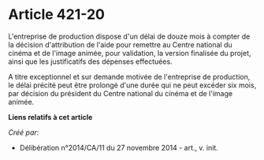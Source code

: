 # Article 421-20

L'entreprise de production dispose d'un délai de douze mois à compter de la décision d'attribution de l'aide pour remettre au
Centre national du cinéma et de l'image animée, pour validation, la version finalisée du projet, ainsi que les justificatifs
des dépenses effectuées. 

A titre exceptionnel et sur demande motivée de l'entreprise de production, le délai précité peut être prolongé d'une durée
qui ne peut excéder six mois, par décision du président du Centre national du cinéma et de l'image animée.

**Liens relatifs à cet article**

_Créé par_:

  - Délibération n°2014/CA/11 du 27 novembre 2014 - art., v. init.
